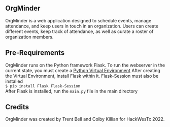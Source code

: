 ## OrgMinder
OrgMinder is a web application designed to schedule events, manage attendance, and keep users in touch in an organization. Users can create different events, keep track of attendance, as well as curate a roster of organization members.

## Pre-Requirements
OrgMinder runs on the Python framework Flask. 
To run the webserver in the current state, you must create a [Python Virtual Environment](https://docs.python.org/3/library/venv.html)
After creating the Virtual Environment, install Flask within it. Flask-Session must also be installed <br>
```$ pip install Flask Flask-Session```<br>
After Flask is installed, run the `main.py` file in the main directory

## Credits
OrgMinder was created by Trent Bell and Colby Killian for HackWesTx 2022.
